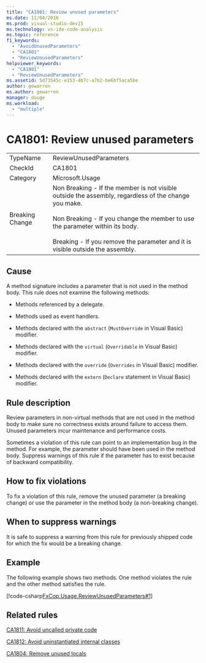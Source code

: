 ```yaml
---
title: "CA1801: Review unused parameters"
ms.date: 11/04/2016
ms.prod: visual-studio-dev15
ms.technology: vs-ide-code-analysis
ms.topic: reference
f1_keywords:
  - "AvoidUnusedParameters"
  - "CA1801"
  - "ReviewUnusedParameters"
helpviewer_keywords:
  - "CA1801"
  - "ReviewUnusedParameters"
ms.assetid: 5d73545c-e153-4b7c-a7b2-be6bf5aca5be
author: gewarren
ms.author: gewarren
manager: douge
ms.workload:
  - "multiple"
---
```

# CA1801: Review unused parameters

|||
|-|-|
|TypeName|ReviewUnusedParameters|
|CheckId|CA1801|
|Category|Microsoft.Usage|
|Breaking Change|Non Breaking - If the member is not visible outside the assembly, regardless of the change you make.<br /><br /> Non Breaking - If you change the member to use the parameter within its body.<br /><br /> Breaking - If you remove the parameter and it is visible outside the assembly.|

## Cause
 A method signature includes a parameter that is not used in the method body. This rule does not examine the following methods:

- Methods referenced by a delegate.

- Methods used as event handlers.

- Methods declared with the `abstract` (`MustOverride` in Visual Basic) modifier.

- Methods declared with the `virtual` (`Overridable` in Visual Basic) modifier.

- Methods declared with the `override` (`Overrides` in Visual Basic) modifier.

- Methods declared with the `extern` (`Declare` statement in Visual Basic) modifier.

## Rule description
 Review parameters in non-virtual methods that are not used in the method body to make sure no correctness exists around failure to access them. Unused parameters incur maintenance and performance costs.

 Sometimes a violation of this rule can point to an implementation bug in the method. For example, the parameter should have been used in the method body. Suppress warnings of this rule if the parameter has to exist because of backward compatibility.

## How to fix violations
 To fix a violation of this rule, remove the unused parameter (a breaking change) or use the parameter in the method body (a non-breaking change).

## When to suppress warnings
 It is safe to suppress a warning from this rule for previously shipped code for which the fix would be a breaking change.

## Example
 The following example shows two methods. One method violates the rule and the other method satisfies the rule.

 [!code-csharp[FxCop.Usage.ReviewUnusedParameters#1](../code-quality/codesnippet/CSharp/ca1801-review-unused-parameters_1.cs)]

## Related rules
 [CA1811: Avoid uncalled private code](../code-quality/ca1811-avoid-uncalled-private-code.md)

 [CA1812: Avoid uninstantiated internal classes](../code-quality/ca1812-avoid-uninstantiated-internal-classes.md)

 [CA1804: Remove unused locals](../code-quality/ca1804-remove-unused-locals.md)
